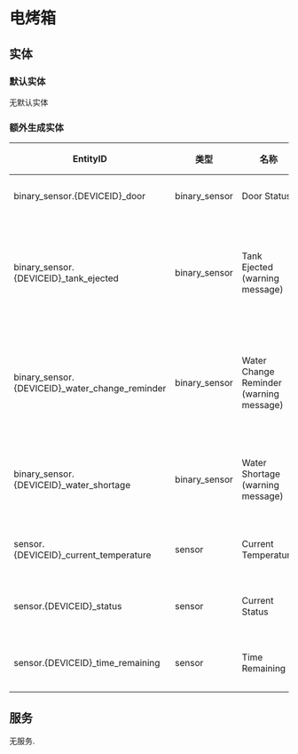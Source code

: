 # 电烤箱

## 实体

### 默认实体

无默认实体

### 额外生成实体

| EntityID                                        | 类型          | 名称                                    | 描述               |
| ----------------------------------------------- | ------------- | --------------------------------------- | ------------------ |
| binary_sensor.{DEVICEID}\_door                  | binary_sensor | Door Status                             | 门状态             |
| binary_sensor.{DEVICEID}\_tank_ejected          | binary_sensor | Tank Ejected (warning message)          | 水箱弹出(警告信息) |
| binary_sensor.{DEVICEID}\_water_change_reminder | binary_sensor | Water Change Reminder (warning message) | 换水提醒(警告信息) |
| binary_sensor.{DEVICEID}\_water_shortage        | binary_sensor | Water Shortage (warning message)        | 缺水(警告信息)     |
| sensor.{DEVICEID}\_current_temperature          | sensor        | Current Temperature                     | 当前温度           |
| sensor.{DEVICEID}\_status                       | sensor        | Current Status                          | 当前状态           |
| sensor.{DEVICEID}\_time_remaining               | sensor        | Time Remaining                          | 剩余时间           |

## 服务

无服务.
